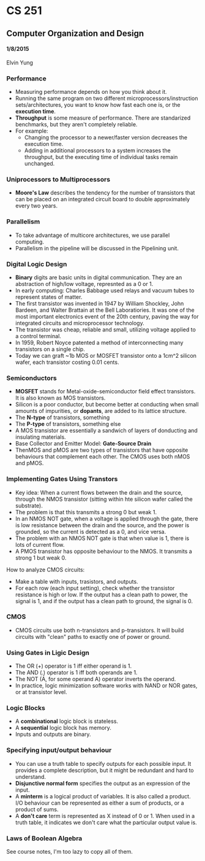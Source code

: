 # CS 251
## Computer Organization and Design
#### 1/8/2015
Elvin Yung

### Performance
* Measuring performance depends on how you think about it.
* Running the same program on two different microprocessors/instruction sets/architectures, you want to know how fast each one is, or the **execution time**.
* **Throughput** is some measure of performance. There are standarized benchmarks, but they aren't completely reliable.
* For example:
	* Changing the processor to a newer/faster version decreases the execution time.
	* Adding in additional processors to a system increases the throughput, but the executing time of individual tasks remain unchanged.

### Uniprocessors to Multiprocessors
* **Moore's Law** describes the tendency for the number of transistors that can be placed on an integrated circuit board to double approximately every two years.

### Parallelism
* To take advantage of multicore architectures, we use parallel computing. 
* Parallelism in the pipeline will be discussed in the Pipelining unit.

### Digital Logic Design
* **Binary** digits are basic units in digital communication. They are an abstraction of high/low voltage, represnted as a 0 or 1.
* In early computing: Charles Babbage used relays and vacuum tubes to represent states of matter.
* The first transistor was invented in 1947 by William Shockley, John Bardeen, and Walter Brattain at the Bell Laboratiories. It was one of the most important electronics event of the 20th century, paving the way for integrated circuits and microprocessor technology.
* The transistor was cheap, reliable and small, utilizing voltage applied to a control terminal.
* In 1959, Robert Noyce patented a method of interconnecting many transistors on a single chip. 
* Today we can graft ~1b MOS or MOSFET transistor onto a 1cm^2 silicon wafer, each transistor costing 0.01 cents.

### Semiconductors
* **MOSFET** stands for Metal-oxide-semiconductor field effect transistors. It is also known as MOS transistors.
* Silicon is a poor conductor, but become better at conducting when small amounts of impurities, or **dopants**, are added to its lattice structure.
* The **N-type** of transistors, something
* The **P-type** of transistors, something else
* A MOS transistor are essentially a sandwich of layers of donducting and insulating materials.
* Base Collector and Emitter Model: **Gate-Source Drain**
* ThenMOS and pMOS are two types of transistors that have opposite behaviours that complement each other. The CMOS uses both nMOS and pMOS.

### Implementing Gates Using Transtors
* Key idea: When a current flows between the drain and the source, through the NMOS transistor (sitting within hte silicon wafer called the substrate).
* The problem is that this transmits a strong 0 but weak 1.
* In an NMOS NOT gate, when a voltage is applied through the gate, there is low resistance between the drain and the source, and the power is grounded, so the current is detected as a 0, and vice versa.
* The problem with an NMOS NOT gate is that when value is 1, there is lots of current flow.
* A PMOS transistor has opposite behaviour to the NMOS. It transmits a strong 1 but weak 0.

How to analyze CMOS circuits:
* Make a table with inputs, trasistors, and outputs. 
* For each row (each input setting), check whether the transistor resistance is high or low. If the output has a clean path to power, the signal is 1, and if the output has a clean path to ground, the signal is 0.

### CMOS
* CMOS circuits use both n-transistors and p-transistors. It will build circuits with "clean" paths to exactly one of power or ground.

### Using Gates in Ligic Design
* The OR (+) operator is 1 iff either operand is 1.
* The AND (.) operator is 1 iff both operands are 1.
* The NOT (Ā, for some operand A) operator inverts the operand.
* In practice, logic minimization software works with NAND or NOR gates, or at transistor level.

### Logic Blocks
* A **combinational** logic block is stateless.
* A **sequential** logic block has memory.
* Inputs and outputs are binary.

### Specifying input/output behaviour
* You can use a truth table to specify outputs for each possible input. It provides a complete description, but it might be redundant and hard to understand.
* **Disjunctive normal form** specifies the output as an expression of the input.
* A **minterm** is a logical product of variables. It is also called a product. I/O behaviour can be represented as either a sum of products, or a product of sums.
* A **don't care** term is represented as X instead of 0 or 1. When used in a truth table, it indicates we don't care what the particular output value is.

### Laws of Boolean Algebra
See course notes, I'm too lazy to copy all of them.
